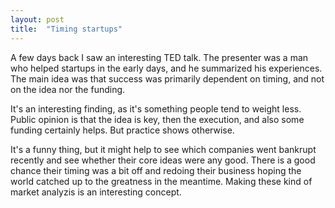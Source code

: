 ```yaml
---
layout: post
title:  "Timing startups"
---
```


A few days back I saw an interesting TED talk. The presenter was a man who helped startups
in the early days, and he summarized his experiences. The main idea was that success
was primarily dependent on timing, and not on the idea nor the funding.

It's an interesting finding, as it's something people tend to weight less. Public opinion is
that the idea is key, then the execution, and also some funding certainly helps. But
practice shows otherwise.

It's a funny thing, but it might help to see which companies went bankrupt recently and see whether
their core ideas were any good. There is a good chance their timing was a bit off and redoing their
business hoping the world catched up to the greatness in the meantime. Making these kind of market analyzis is
an interesting concept.
